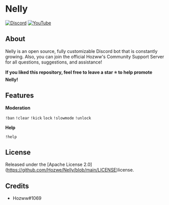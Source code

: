 # Nelly
 
 [![Discord](https://img.shields.io/discord/792957761494712360.svg?label=&logo=discord&logoColor=ffffff&color=7389D8&labelColor=6A7EC2)](https://discord.gg/qrJU8amZFz)
[![YouTube](https://img.shields.io/badge/Video-YouTube-red)](https://www.youtube.com/channel/UCoeP9FXbTZ6h-szYe12hFJw)

</div>


## About

Nelly is an open source, fully customizable Discord bot that is constantly growing. Also, you can join the official Hozww's Community Support Server for all questions, suggestions, and assistance! 


**If you liked this repository, feel free to leave a star ⭐ to help promote Nelly!**


## Features

**Moderation**  

`!ban`  `!clear`  `!kick`  `lock`  `!slowmode`  `!unlock`

**Help**

`!help`


## License

Released under the [Apache License 2.0] (https://github.com/Hozwe/Nelly/blob/main/LICENSE)license.


## Credits


* Hozww#1069 
